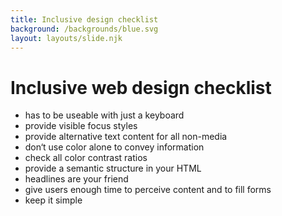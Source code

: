 ```yaml
--- 
title: Inclusive design checklist
background: /backgrounds/blue.svg
layout: layouts/slide.njk
---
```


# Inclusive web design checklist

- has to be useable with just a keyboard
- provide visible focus styles
- provide alternative text content for all non-media
- don‘t use color alone to convey information
- check all color contrast ratios
- provide a semantic structure in your HTML
- headlines are your friend
- give users enough time to perceive content and to fill forms
- keep it simple 